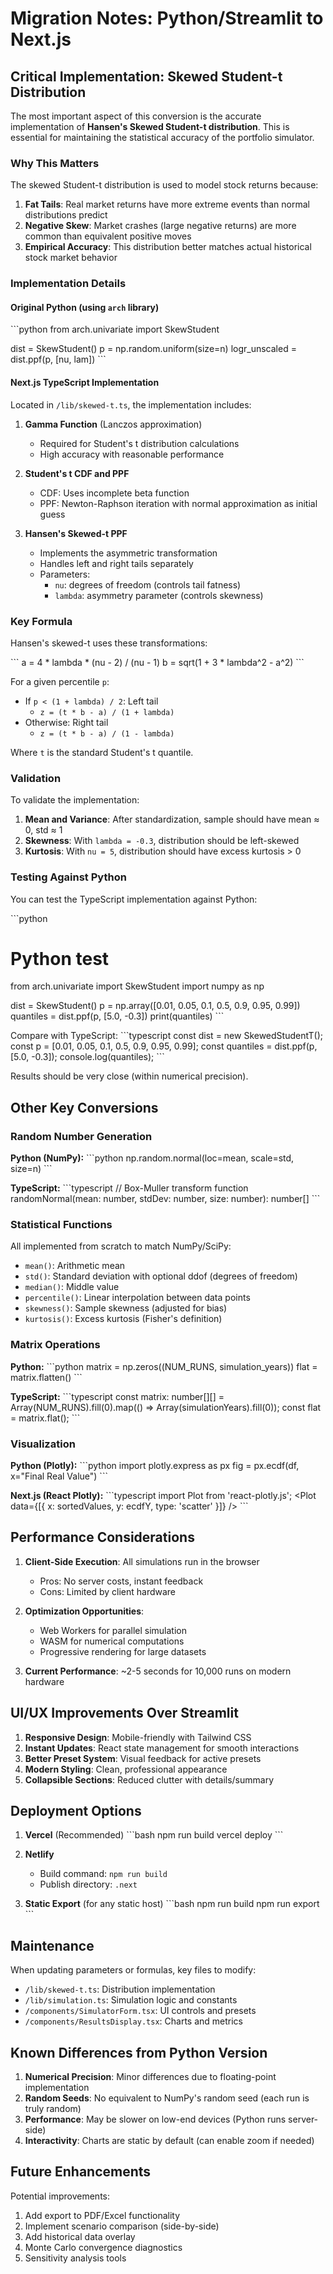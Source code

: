 # Migration Notes: Python/Streamlit to Next.js

## Critical Implementation: Skewed Student-t Distribution

The most important aspect of this conversion is the accurate implementation of **Hansen's Skewed Student-t distribution**. This is essential for maintaining the statistical accuracy of the portfolio simulator.

### Why This Matters

The skewed Student-t distribution is used to model stock returns because:

1. **Fat Tails**: Real market returns have more extreme events than normal distributions predict
2. **Negative Skew**: Market crashes (large negative returns) are more common than equivalent positive moves
3. **Empirical Accuracy**: This distribution better matches actual historical stock market behavior

### Implementation Details

#### Original Python (using `arch` library)

\`\`\`python
from arch.univariate import SkewStudent

dist = SkewStudent()
p = np.random.uniform(size=n)
logr_unscaled = dist.ppf(p, [nu, lam])
\`\`\`

#### Next.js TypeScript Implementation

Located in `/lib/skewed-t.ts`, the implementation includes:

1. **Gamma Function** (Lanczos approximation)
   - Required for Student's t distribution calculations
   - High accuracy with reasonable performance

2. **Student's t CDF and PPF**
   - CDF: Uses incomplete beta function
   - PPF: Newton-Raphson iteration with normal approximation as initial guess

3. **Hansen's Skewed-t PPF**
   - Implements the asymmetric transformation
   - Handles left and right tails separately
   - Parameters:
     - `nu`: degrees of freedom (controls tail fatness)
     - `lambda`: asymmetry parameter (controls skewness)

### Key Formula

Hansen's skewed-t uses these transformations:

\`\`\`
a = 4 * lambda * (nu - 2) / (nu - 1)
b = sqrt(1 + 3 * lambda^2 - a^2)
\`\`\`

For a given percentile `p`:
- If `p < (1 + lambda) / 2`: Left tail
  - `z = (t * b - a) / (1 + lambda)`
- Otherwise: Right tail
  - `z = (t * b - a) / (1 - lambda)`

Where `t` is the standard Student's t quantile.

### Validation

To validate the implementation:

1. **Mean and Variance**: After standardization, sample should have mean ≈ 0, std ≈ 1
2. **Skewness**: With `lambda = -0.3`, distribution should be left-skewed
3. **Kurtosis**: With `nu = 5`, distribution should have excess kurtosis > 0

### Testing Against Python

You can test the TypeScript implementation against Python:

\`\`\`python
# Python test
from arch.univariate import SkewStudent
import numpy as np

dist = SkewStudent()
p = np.array([0.01, 0.05, 0.1, 0.5, 0.9, 0.95, 0.99])
quantiles = dist.ppf(p, [5.0, -0.3])
print(quantiles)
\`\`\`

Compare with TypeScript:
\`\`\`typescript
const dist = new SkewedStudentT();
const p = [0.01, 0.05, 0.1, 0.5, 0.9, 0.95, 0.99];
const quantiles = dist.ppf(p, [5.0, -0.3]);
console.log(quantiles);
\`\`\`

Results should be very close (within numerical precision).

## Other Key Conversions

### Random Number Generation

**Python (NumPy):**
\`\`\`python
np.random.normal(loc=mean, scale=std, size=n)
\`\`\`

**TypeScript:**
\`\`\`typescript
// Box-Muller transform
function randomNormal(mean: number, stdDev: number, size: number): number[]
\`\`\`

### Statistical Functions

All implemented from scratch to match NumPy/SciPy:
- `mean()`: Arithmetic mean
- `std()`: Standard deviation with optional ddof (degrees of freedom)
- `median()`: Middle value
- `percentile()`: Linear interpolation between data points
- `skewness()`: Sample skewness (adjusted for bias)
- `kurtosis()`: Excess kurtosis (Fisher's definition)

### Matrix Operations

**Python:**
\`\`\`python
matrix = np.zeros((NUM_RUNS, simulation_years))
flat = matrix.flatten()
\`\`\`

**TypeScript:**
\`\`\`typescript
const matrix: number[][] = Array(NUM_RUNS).fill(0).map(() => Array(simulationYears).fill(0));
const flat = matrix.flat();
\`\`\`

### Visualization

**Python (Plotly):**
\`\`\`python
import plotly.express as px
fig = px.ecdf(df, x="Final Real Value")
\`\`\`

**Next.js (React Plotly):**
\`\`\`typescript
import Plot from 'react-plotly.js';
<Plot data={[{ x: sortedValues, y: ecdfY, type: 'scatter' }]} />
\`\`\`

## Performance Considerations

1. **Client-Side Execution**: All simulations run in the browser
   - Pros: No server costs, instant feedback
   - Cons: Limited by client hardware

2. **Optimization Opportunities**:
   - Web Workers for parallel simulation
   - WASM for numerical computations
   - Progressive rendering for large datasets

3. **Current Performance**: ~2-5 seconds for 10,000 runs on modern hardware

## UI/UX Improvements Over Streamlit

1. **Responsive Design**: Mobile-friendly with Tailwind CSS
2. **Instant Updates**: React state management for smooth interactions
3. **Better Preset System**: Visual feedback for active presets
4. **Modern Styling**: Clean, professional appearance
5. **Collapsible Sections**: Reduced clutter with details/summary

## Deployment Options

1. **Vercel** (Recommended)
   \`\`\`bash
   npm run build
   vercel deploy
   \`\`\`

2. **Netlify**
   - Build command: `npm run build`
   - Publish directory: `.next`

3. **Static Export** (for any static host)
   \`\`\`bash
   npm run build
   npm run export
   \`\`\`

## Maintenance

When updating parameters or formulas, key files to modify:

- `/lib/skewed-t.ts`: Distribution implementation
- `/lib/simulation.ts`: Simulation logic and constants
- `/components/SimulatorForm.tsx`: UI controls and presets
- `/components/ResultsDisplay.tsx`: Charts and metrics

## Known Differences from Python Version

1. **Numerical Precision**: Minor differences due to floating-point implementation
2. **Random Seeds**: No equivalent to NumPy's random seed (each run is truly random)
3. **Performance**: May be slower on low-end devices (Python runs server-side)
4. **Interactivity**: Charts are static by default (can enable zoom if needed)

## Future Enhancements

Potential improvements:
1. Add export to PDF/Excel functionality
2. Implement scenario comparison (side-by-side)
3. Add historical data overlay
4. Monte Carlo convergence diagnostics
5. Sensitivity analysis tools
